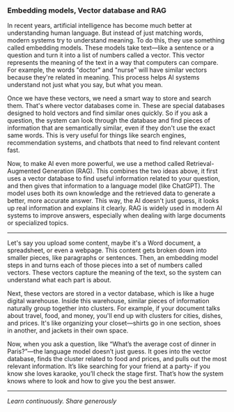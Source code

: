 
### Embedding models, Vector database and RAG

In recent years, artificial intelligence has become much better at understanding human language. But instead of just matching words, modern systems try to understand meaning. To do this, they use something called embedding models. These models take text—like a sentence or a question and turn it into a list of numbers called a vector. This vector represents the meaning of the text in a way that computers can compare. For example, the words "doctor" and "nurse" will have similar vectors because they're related in meaning. This process helps AI systems understand not just what you say, but what you mean.

Once we have these vectors, we need a smart way to store and search them. That's where vector databases come in. These are special databases designed to hold vectors and find similar ones quickly. So if you ask a question, the system can look through the database and find pieces of information that are semantically similar, even if they don't use the exact same words. This is very useful for things like search engines, recommendation systems, and chatbots that need to find relevant content fast.

Now, to make AI even more powerful, we use a method called Retrieval-Augmented Generation (RAG). This combines the two ideas above, it first uses a vector database to find useful information related to your question, and then gives that information to a language model (like ChatGPT). The model uses both its own knowledge and the retrieved data to generate a better, more accurate answer. This way, the AI doesn't just guess, it looks up real information and explains it clearly. RAG is widely used in modern AI systems to improve answers, especially when dealing with large documents or specialized topics.

---

Let's say you upload some content, maybe it's a Word document, a spreadsheet, or even a webpage. This content gets broken down into smaller pieces, like paragraphs or sentences. Then, an embedding model steps in and turns each of those pieces into a set of numbers called vectors. These vectors capture the meaning of the text, so the system can understand what each part is about.

Next, these vectors are stored in a vector database, which is like a huge digital warehouse. Inside this warehouse, similar pieces of information naturally group together into clusters. For example, if your document talks about travel, food, and money, you'll end up with clusters for cities, dishes, and prices. It's like organizing your closet—shirts go in one section, shoes in another, and jackets in their own space.

Now, when you ask a question, like “What’s the average cost of dinner in Paris?”—the language model doesn’t just guess. It goes into the vector database, finds the cluster related to food and prices, and pulls out the most relevant information. It’s like searching for your friend at a party- if you know she loves karaoke, you’ll check the stage first. That’s how the system knows where to look and how to give you the best answer.


---

*Learn continuously. Share generously*
